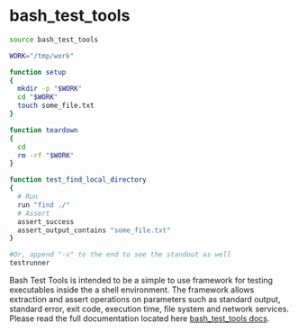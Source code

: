 # bash_test_tools

```bash
source bash_test_tools

WORK="/tmp/work"

function setup
{
  mkdir -p "$WORK"
  cd "$WORK"
  touch some_file.txt
}

function teardown
{
  cd
  rm -rf "$WORK"
}

function test_find_local_directory
{
  # Run
  run "find ./"
  # Assert
  assert_success
  assert_output_contains "some_file.txt"
}

#Or, append "-v" to the end to see the standout as well
testrunner
```
Bash Test Tools is intended to be a simple to use framework for testing executables inside the
a shell environment. The framework allows extraction and assert operations on parameters 
such as standard output, standard error, exit code, execution time, file system and network services.
Please read the full documentation located here [bash_test_tools docs](https://thorsteinssonh.github.com/bash_test_tools).

